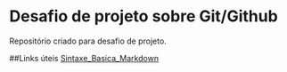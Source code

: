 # Desafio de projeto sobre Git/Github
Repositório criado para desafio de projeto.

##Links úteis
[Sintaxe_Basica_Markdown](https://www.markdownguide.org/basic-syntax/)
